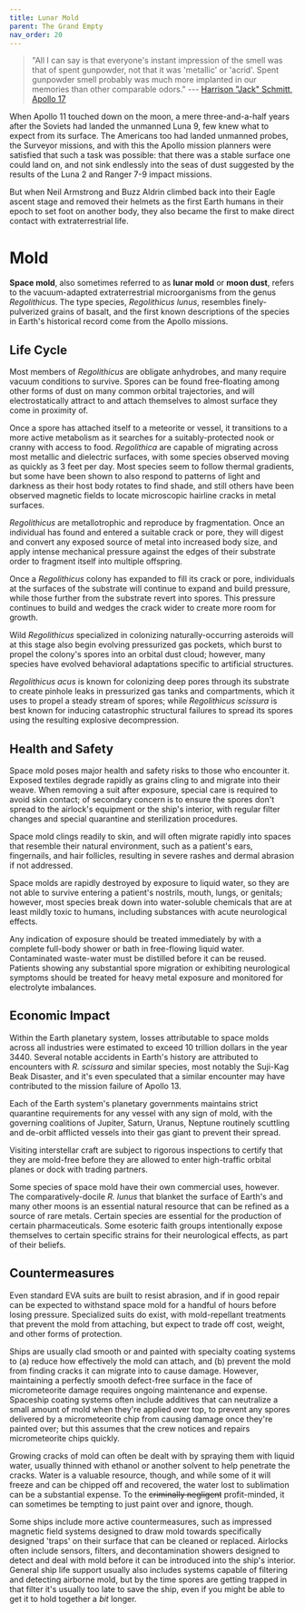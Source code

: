 ```yaml
---
title: Lunar Mold
parent: The Grand Empty
nav_order: 20
---
```

> "All I can say is that everyone's instant impression of the smell was that of spent gunpowder, not that it was 'metallic' or 'acrid'. Spent gunpowder smell probably was much more implanted in our memories than other comparable odors."
> --- [Harrison "Jack" Schmitt, Apollo 17](https://www.space.com/26932-moon-smell-apollo-lunar-aroma.html)

When Apollo 11 touched down on the moon, a mere three-and-a-half years after the Soviets had landed the unmanned Luna 9, few knew what to expect from its surface. The Americans too had landed unmanned probes, the Surveyor missions, and with this the Apollo mission planners were satisfied that such a task was possible: that there was a stable surface one could land on, and not sink endlessly into the seas of dust suggested by the results of the Luna 2 and Ranger 7-9 impact missions.

But when Neil Armstrong and Buzz Aldrin climbed back into their Eagle ascent stage and removed their helmets as the first Earth humans in their epoch to set foot on another body, they also became the first to make direct contact with extraterrestrial life.

# Mold

**Space mold**, also sometimes referred to as **lunar mold** or **moon dust**, refers to the vacuum-adapted extraterrestrial microorganisms from the genus _Regolithicus_. The type species, _Regolithicus lunus_, resembles finely-pulverized grains of basalt, and the first known descriptions of the species in Earth's historical record come from the Apollo missions.

## Life Cycle
Most members of _Regolithicus_ are obligate anhydrobes, and many require vacuum conditions to survive. Spores can be found free-floating among other forms of dust on many common orbital trajectories, and will electrostatically attract to and attach themselves to almost surface they come in proximity of.

Once a spore has attached itself to a meteorite or vessel, it transitions to a more active metabolism as it searches for a suitably-protected nook or cranny with access to food. _Regolithica_ are capable of migrating across most metallic and dielectric surfaces, with some species observed moving as quickly as 3 feet per day. Most species seem to follow thermal gradients, but some have been shown to also respond to patterns of light and darkness as their host body rotates to find shade, and still others have been observed magnetic fields to locate microscopic hairline cracks in metal surfaces.

_Regolithicus_ are metallotrophic and reproduce by fragmentation. Once an individual has found and entered a suitable crack or pore, they will digest and convert any exposed source of metal into increased body size, and apply intense mechanical pressure against the edges of their substrate order to fragment itself into multiple offspring.

Once a _Regolithicus_ colony has expanded to fill its crack or pore, individuals at the surfaces of the substrate will continue to expand and build pressure, while those further from the substrate revert into spores. This pressure continues to build and wedges the crack wider to create more room for growth.

Wild _Regolithicus_ specialized in colonizing naturally-occurring asteroids will at this stage also begin evolving pressurized gas pockets, which burst to propel the colony's spores into an orbital dust cloud; however, many species have evolved behavioral adaptations specific to artificial structures.

_Regolithicus acus_ is known for colonizing deep pores through its substrate to create pinhole leaks in pressurized gas tanks and compartments, which it uses to propel a steady stream of spores; while _Regolithicus scissura_ is best known for inducing catastrophic structural failures to spread its spores using the resulting explosive decompression.

## Health and Safety
Space mold poses major health and safety risks to those who encounter it. Exposed textiles degrade rapidly as grains cling to and migrate into their weave. When removing a suit after exposure, special care is required to avoid skin contact; of secondary concern is to ensure the spores don't spread to the airlock's equipment or the ship's interior, with regular filter changes and special quarantine and sterilization procedures.

Space mold clings readily to skin, and will often migrate rapidly into spaces that resemble their natural environment, such as a patient's ears, fingernails, and hair follicles, resulting in severe rashes and dermal abrasion if not addressed.

Space molds are rapidly destroyed by exposure to liquid water, so they are not able to survive entering a patient's nostrils, mouth, lungs, or genitals; however, most species break down into water-soluble chemicals that are at least mildly toxic to humans, including substances with acute neurological effects.

Any indication of exposure should be treated immediately by with a complete full-body shower or bath in free-flowing liquid water. Contaminated waste-water must be distilled before it can be reused. Patients showing any substantial spore migration or exhibiting neurological symptoms should be treated for heavy metal exposure and monitored for electrolyte imbalances. 

## Economic Impact
Within the Earth planetary system, losses attributable to space molds across all industries were estimated to exceed 10 trillion dollars in the year 3440.
Several notable accidents in Earth's history are attributed to encounters with _R. scissura_ and similar species, most notably the Suji-Kag Beak Disaster, and it's even speculated that a similar encounter may have contributed to the mission failure of Apollo 13.

Each of the Earth system's planetary governments maintains strict quarantine requirements for any vessel with any sign of mold, with the governing coalitions of Jupiter, Saturn, Uranus, Neptune routinely scuttling and de-orbit afflicted vessels into their gas giant to prevent their spread.

Visiting interstellar craft are subject to rigorous inspections to certify that they are mold-free before they are allowed to enter high-traffic orbital planes or dock with trading partners.

Some species of space mold have their own commercial uses, however. The comparatively-docile _R. lunus_ that blanket the surface of Earth's and many other moons is an essential natural resource that can be refined as a source of rare metals. Certain species are essential for the production of certain pharmaceuticals. Some esoteric faith groups intentionally expose themselves to certain specific strains for their neurological effects, as part of their beliefs.

## Countermeasures
Even standard EVA suits are built to resist abrasion, and if in good repair can be expected to withstand space mold for a handful of hours before losing pressure. Specialized suits do exist, with mold-repellant treatments that prevent the mold from attaching, but expect to trade off cost, weight, and other forms of protection.

Ships are usually clad smooth or and painted with specialty coating systems to (a) reduce how effectively the mold can attach, and (b) prevent the mold from finding cracks it can migrate into to cause damage. However, maintaining a perfectly smooth defect-free surface in the face of micrometeorite damage requires ongoing maintenance and expense. Spaceship coating systems often include additives that can neutralize a small amount of mold when they're applied over top, to prevent any spores delivered by a micrometeorite chip from causing damage once they're painted over; but this assumes that the crew notices and repairs micrometeorite chips quickly.

Growing cracks of mold can often be dealt with by spraying them with liquid water, usually thinned with ethanol or another solvent to help penetrate the cracks. Water is a valuable resource, though, and while some of it will freeze and can be chipped off and recovered, the water lost to sublimation can be a substantial expense. To the ~~criminally negligent~~ profit-minded, it can sometimes be tempting to just paint over and ignore, though.

Some ships include more active countermeasures, such as impressed magnetic field systems designed to draw mold towards specifically designed 'traps' on their surface that can be cleaned or replaced. Airlocks often include sensors, filters, and decontamination showers designed to detect and deal with mold before it can be introduced into the ship's interior. General ship life support usually also includes systems capable of filtering and detecting airborne mold, but by the time spores are getting trapped in that filter it's usually too late to save the ship, even if you might be able to get it to hold together a _bit_ longer.
